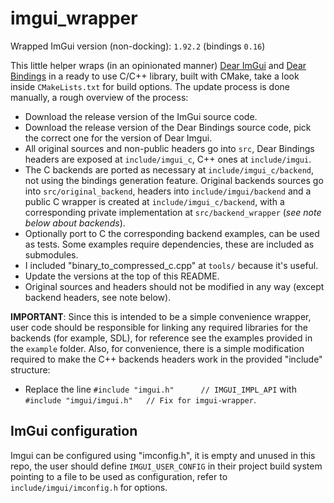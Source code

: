 # imgui_wrapper

Wrapped ImGui version (non-docking): `1.92.2` (bindings `0.16`)

This little helper wraps (in an opinionated manner) [Dear ImGui](https://github.com/ocornut/imgui) and
[Dear Bindings](https://github.com/dearimgui/dear_bindings) in a ready to use C/C++ library, built
with CMake, take a look inside `CMakeLists.txt` for build options. The update 
process is done manually, a rough overview of the process:

- Download the release version of the ImGui source code.
- Download the release version of the Dear Bindings source code, pick the correct one for the version
  of Dear Imgui.
- All original sources and non-public headers go into `src`, Dear Bindings headers are exposed at
  `include/imgui_c`, C++ ones at `include/imgui`.
- The C backends are ported as necessary at `include/imgui_c/backend`, not using the bindings generation
  feature. Original backends sources go into `src/original_backend`, headers into `include/imgui/backend`
  and a public C wrapper is created at `include/imgui_c/backend`, with a corresponding private implementation
  at `src/backend_wrapper` (_see note below about backends_).
- Optionally port to C the corresponding backend examples, can be used as tests. Some examples
  require dependencies, these are included as submodules.
- I included "binary_to_compressed_c.cpp" at `tools/` because it's useful.
- Update the versions at the top of this README.
- Original sources and headers should not be modified in any way
  (except backend headers, see note below).

**IMPORTANT**: Since this is intended to be a simple convenience wrapper, user code should be
responsible for linking any required libraries for the backends (for example, SDL), for reference
see the examples provided in the `example` folder. Also, for convenience, there is a simple 
modification required to make the C++ backends headers work in the provided "include" structure:
- Replace the line `#include "imgui.h"      // IMGUI_IMPL_API` with
  `#include "imgui/imgui.h"   // Fix for imgui-wrapper`.

## ImGui configuration

Imgui can be configured using "imconfig.h", it is empty and unused in this repo, the user should
define `IMGUI_USER_CONFIG` in their project build system pointing to a file to be used as
configuration, refer to `include/imgui/imconfig.h` for options.
